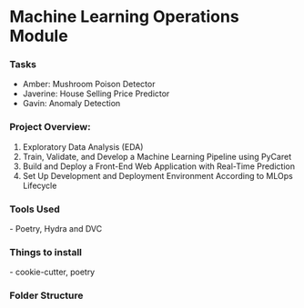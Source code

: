 <h1>Machine Learning Operations Module</h1>
<h3>Tasks</h3>
<ul>
  <li>Amber: Mushroom Poison Detector</li>
  <li>Javerine: House Selling Price Predictor</li>
  <li>Gavin: Anomaly Detection</li>
</ul>

<h3> Project Overview:</h3>

1. Exploratory Data Analysis (EDA)
2. Train, Validate, and Develop a Machine Learning Pipeline using PyCaret
3. Build and Deploy a Front-End Web Application with Real-Time Prediction
4. Set Up Development and Deployment Environment According to MLOps Lifecycle

<h3> Tools Used </h3>
- Poetry, Hydra and DVC 

<h3> Things to install</h3>
- cookie-cutter, poetry

<h3> Folder Structure</h3>
